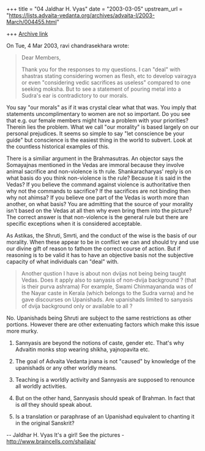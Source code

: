 +++
title = "04 Jaldhar H. Vyas"
date = "2003-03-05"
upstream_url = "https://lists.advaita-vedanta.org/archives/advaita-l/2003-March/004455.html"

+++
[Archive link](https://lists.advaita-vedanta.org/archives/advaita-l/2003-March/004455.html)

On Tue, 4 Mar 2003, ravi chandrasekhara wrote:

> Dear Members,
>
> Thank you for the responses to my questions.  I can
> "deal" with shastras stating considering women as
> flesh, etc to develop vairagya or even "considering
> vedic sacrifices as useless" compared to one seeking
> moksha.  But to see a statement of pouring metal into
> a Sudra's ear is contradictory to our morals.
>

You say "our morals" as if it was crystal clear what that was.  You imply
that statements uncomplimentary to women are not so important.  Do  you
see that e.g. our female members might have a problem with your
priorities?  Therein lies the problem.  What we call "our morality" is
based largely on our personal prejudices.  It seems so simple to say "let
conscience be your guide" but conscience is the easiest thing in the
world to subvert.  Look at the countless historical examples of this.

There is a similiar argument in the Brahmasutras.  An objector says the
Somayajnas mentioned in the Vedas are immoral because they involve animal
sacrifice and non-violence is th rule.  Shankaracharyas' reply is on what
basis do you think non-violence is the rule?  Because it is said in the
Vedas?  If you believe the command against violence is authoritative then
why not the commands to sacrifice?  If the sacrifices are not binding then
why not ahimsa?  If you believe one part of the Vedas is worth more than
another, on what basis?  You are admitting that the source of your
morality isn't based on the Vedas at all then why  even bring them into the
picture?  The correct answer is that non-violence is the general rule but
there are specific exceptions when it is considered acceptable.

As Astikas, the Shruti, Smrti, and the conduct of the wise is the basis of
our morality.  When these appear to be in conflict we can and should try
and use our divine gift of reason to fathom the correct course of action.
But if reasoning is to be valid it has to have an objective basis not the
subjective capacity of what individuals can "deal" with.


> Another qustion I have is about non dvijas not being
> being taught Vedas.  Does it apply also to sanyasis of
> non-dvija background ? (that is their purva ashrama)
> For example, Swami Chinmayananda was of the Nayar
> caste in Kerala (which belongs to the Sudra varna) and
> he gave discourses on Upanishads.  Are upanishads
> limited to sanyasis of dvija background only or
> available to all ?

No.  Upanishads being Shruti are subject to the same restrictions as other
portions.  However there are other extenuating factors which make this
issue more murky.

1. Sannyasis are beyond the notions of caste, gender etc.  That's why
   Advaitin monks stop wearing shikha, yajnopavita etc.

2. The goal of Advaita Vedanta jnana is not "caused" by knowledge of the
   upanishads or any other worldly means.

3. Teaching is a worldly activity and Sannyasis are supposed to renounce
   all worldly activities.

4. But on the other hand, Sannyasis should speak of Brahman.  In fact that
   is _all_ they should speak about.

5. Is a translation or paraphrase of an Upanishad equivalent to chanting
   it in the original Sanskrit?

--
Jaldhar H. Vyas <jaldhar at braincells.com>
It's a girl! See the pictures - http://www.braincells.com/shailaja/

